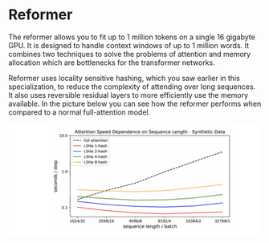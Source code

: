 # Reformer

The reformer allows you to fit up to 1 million tokens on a single 16 gigabyte GPU. It is designed to handle context windows of up to 1 million words. It combines two techniques to solve the problems of attention and memory allocation which are bottlenecks for the transformer networks.

Reformer uses locality sensitive hashing, which you saw earlier in this specialization, to reduce the complexity of attending over long sequences. It also uses reversible residual layers to more efficiently use the memory available. In the picture below you can see how the reformer performs when compared to a normal full-attention model. 

![](kKlg0whjTKWpYNMIY_ylfg_d3d7a3870c2a4006a5181f5e2f5ee534_Screen-Shot-2021-01-29-at-1.59.07-PM.png)